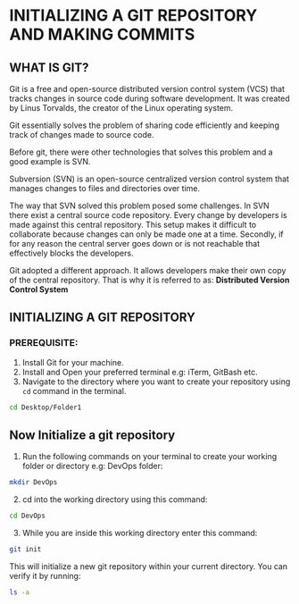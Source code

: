 # INITIALIZING A GIT REPOSITORY AND MAKING COMMITS

## WHAT IS GIT?
Git is a free and open-source distributed version control system (VCS) that tracks changes in source code during software development. It was created by Linus Torvalds, the creator of the Linux operating system.

Git essentially solves the problem of sharing code efficiently and keeping track of changes made to source code.

Before git, there were other technologies that solves this problem and a good example is SVN. 

Subversion (SVN) is an open-source centralized version control system that manages changes to files and directories over time.

The way that SVN solved this problem posed some challenges. In SVN there exist a central source code repository. Every change by developers is made against this central repository. This setup makes it difficult to collaborate because changes can only be made one at a time. Secondly, if for any reason the central server goes down or is not reachable that effectively blocks the developers. 

Git adopted a different approach. It allows developers make their own copy of the central repository. That is why it is referred to as: **Distributed Version Control System**

## INITIALIZING A GIT REPOSITORY
### PREREQUISITE:
1. Install Git for your machine.
2. Install and Open your preferred terminal e.g: iTerm, GitBash etc.
3. Navigate to the directory where you want to create your repository using `cd` command in the terminal. 
```Bash
cd Desktop/Folder1
```
## Now Initialize a git repository 
1. Run the following commands on your terminal to create your working folder or directory e.g: DevOps folder:
```Bash
mkdir DevOps
```
2. cd into the working directory using this command:
```Bash
cd DevOps
```
3. While you are inside this working directory enter this command:
```Bash
git init
```
This will initialize a new git repository within your current directory. You can verify it by running: 
```Bash
ls -a
```



